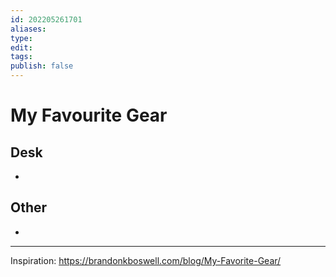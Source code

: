 ```yaml
---
id: 202205261701
aliases:
type: 
edit: 
tags: 
publish: false
---
```

# My Favourite Gear

## Desk
- 

## Other 
- 



----

Inspiration: https://brandonkboswell.com/blog/My-Favorite-Gear/

